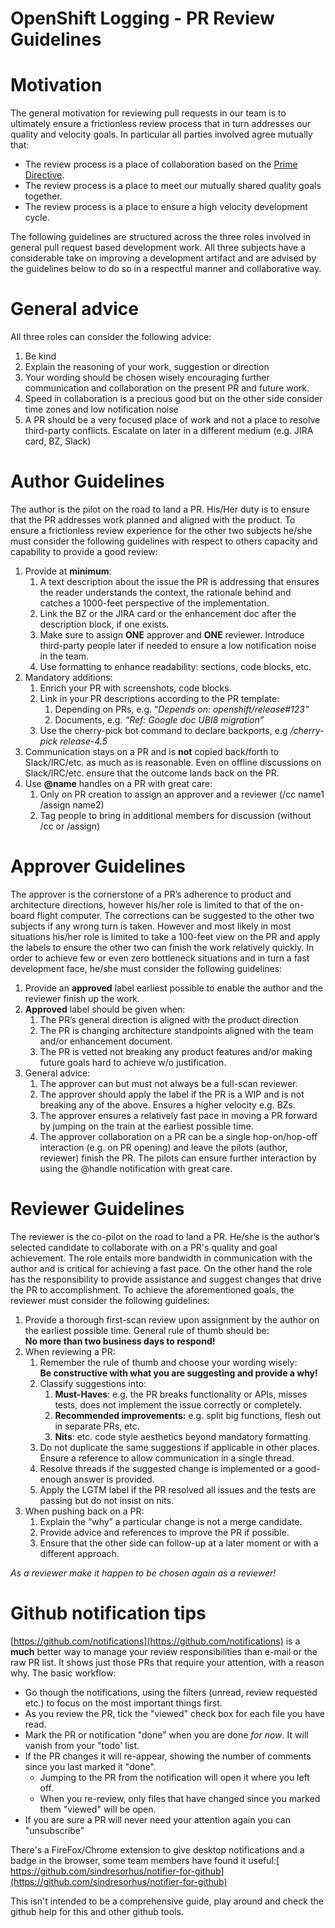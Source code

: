 # OpenShift Logging - PR Review Guidelines

# Motivation

The general motivation for reviewing pull requests in our team is to ultimately ensure a frictionless review process that in turn addresses our quality and velocity goals. In particular all parties involved agree mutually that:

* The review process is a place of collaboration based on the [Prime Directive](https://retrospectivewiki.org/index.php?title=The_Prime_Directive).
* The review process is a place to meet our mutually shared quality goals together.
* The review process is a place to ensure a high velocity development cycle.

The following guidelines are structured across the three roles involved in general pull request based development work. All three subjects have a considerable take on improving a development artifact and are advised by the guidelines below to do so in a respectful manner and collaborative way.


# General advice

All three roles can consider the following advice:

1. Be kind
2. Explain the reasoning of your work, suggestion or direction
3. Your wording should be chosen wisely encouraging further communication and collaboration on the present PR and future work.
4. Speed in collaboration is a precious good but on the other side consider time zones and low notification noise
5. A PR should be a very focused place of work and not a place to resolve third-party conflicts. Escalate on later in a different medium (e.g. JIRA card, BZ, Slack)


# Author Guidelines

The author is the pilot on the road to land a PR. His/Her duty is to ensure that the PR addresses work planned and aligned with the product. To ensure a frictionless review experience for the other two subjects he/she must consider the following guidelines with respect to others capacity and capability to provide a good review:

1. Provide at **minimum**:
    1. A text description about the issue the PR is addressing that ensures the reader understands the context, the rationale behind and catches a 1000-feet perspective of the implementation.
    2. Link the BZ or the JIRA card or the enhancement doc after the description block, if one exists.
    3. Make sure to assign **ONE** approver and **ONE** reviewer. Introduce third-party people later if needed to ensure a low notification noise in the team.
    4. Use formatting to enhance readability: sections, code blocks, etc.
2. Mandatory additions:
    1. Enrich your PR with screenshots, code blocks.
    2. Link in your PR descriptions according to the PR template:
        1. Depending on PRs, e.g. “_Depends on: openshift/release#123”_
        2. Documents, e.g. _“Ref: Google doc UBI8 migration”_
    3. Use the cherry-pick bot command to declare backports, e.g _/cherry-pick release-4.5_
3. Communication stays on a PR and is **not** copied back/forth to Slack/IRC/etc. as much as is reasonable. Even on offline discussions on Slack/IRC/etc. ensure that the outcome lands back on the PR.
4. Use **@name** handles on a PR with great care:
    1. Only on PR creation to assign an approver and a reviewer (/cc name1 /assign name2)
    2. Tag people to bring in additional members for discussion (without /cc or /assign)


# Approver Guidelines

The approver is the cornerstone of a PR’s adherence to product and architecture directions, however his/her role is limited to that of the on-board flight computer. The corrections can be suggested to the other two subjects if any wrong turn is taken. However and most likely in most situations his/her role is limited to take a 100-feet view on the PR and apply the labels to ensure the other two can finish the work relatively quickly. In order to achieve few or even zero bottleneck situations and in turn a fast development face, he/she must consider the following guidelines:

1. Provide an **approved** label earliest possible to enable the author and the reviewer finish up the work.
2. **Approved** label should be given when:
    1. The PR’s general direction is aligned with the product direction
    2. The PR is changing architecture standpoints aligned with the team and/or enhancement document.
    3. The PR is vetted not breaking any product features and/or making future goals hard to achieve w/o justification.
3. General advice:
    1. The approver can but must not always be a full-scan reviewer.
    2. The approver should apply the label if the PR is a WIP and is not breaking any of the above. Ensures a higher velocity e.g. BZs.
    3. The approver ensures a relatively fast pace in moving a PR forward by jumping on the train at the earliest possible time.
    4. The approver collaboration on a PR can be a single hop-on/hop-off interaction (e.g. on PR opening) and leave the pilots (author, reviewer) finish the PR. The pilots can ensure further interaction by using the @handle notification with great care.


# Reviewer Guidelines

The reviewer is the co-pilot on the road to land a PR. He/she is the author’s selected candidate to collaborate with on a PR's quality and goal achievement. The role entails more bandwidth in communication with the author and is critical for achieving a fast pace. On the other hand the role has the responsibility to provide assistance and suggest changes that drive the PR to accomplishment. To achieve the aforementioned goals, the reviewer must consider the following guidelines:

1. Provide a thorough first-scan review upon assignment by the author on the earliest possible time. General rule of thumb should be: \
**No more than two business days to respond!**
2. When reviewing a PR:
    1. Remember the rule of thumb and choose your wording wisely:  \
**Be constructive with what you are suggesting and provide a why!**
    1. Classify suggestions into:
        1. **Must-Haves**: e.g. the PR breaks functionality or APIs, misses tests, does not implement the issue correctly or completely.
        2. **Recommended improvements:** e.g. split big functions, flesh out in separate PRs, etc.
        3. **Nits**: etc. code style aesthetics beyond mandatory formatting.
    2. Do not duplicate the same suggestions if applicable in other places. Ensure a reference to allow communication in a single thread.
    3. Resolve threads if the suggested change is implemented or a good-enough answer is provided.
    4. Apply the LGTM label if the PR resolved all issues and the tests are passing but do not insist on nits.
3. When pushing back on a PR:
    1. Explain the “why” a particular change is not a merge candidate.
    2. Provide advice and references to improve the PR if possible.
    3. Ensure that the other side can follow-up at a later moment or with a different approach.

_As a reviewer make it happen to be chosen again as a reviewer!_


# Github notification tips

[https://github.com/notifications](https://github.com/notifications) is a **much** better way to manage your review responsibilities than e-mail or the raw PR list. It shows just those PRs that require your attention, with a reason why. The basic workflow:

* Go though the notifications, using the filters (unread, review requested etc.) to focus on the most important things first.
* As you review the PR, tick the "viewed" check box for each file you have read.
* Mark the PR or notification "done" when you are done _for now_. It will vanish from your "todo' list.
* If the PR changes it will re-appear, showing the number of comments since you last marked it "done".
  * Jumping to the PR from the notification will open it where you left off.
  * When you re-review, only files that have changed since you marked them "viewed" will be open.
* If you are sure a PR will never need your attention again you can "unsubscribe"

There's a FireFox/Chrome extension to give desktop notifications and a badge in the browser, some team members have found it useful:[ https://github.com/sindresorhus/notifier-for-github](https://github.com/sindresorhus/notifier-for-github)

This isn't intended to be a comprehensive guide, play around and check the github help for this and other github tools.
